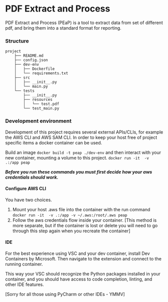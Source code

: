 # PDF Extract and Process

PDF Extract and Process (PEaP) is a tool to extract data from set of different pdf, and bring them into a standard format for reporting.

### Structure

```
project
    ├── README.md
    ├── config.json
    ├── dev-env
    │   ├── Dockerfile
    │   └── requirements.txt
    ├── src
    │   ├── __init__.py
    │   └── main.py
    └── tests
        ├── __init__.py
        ├── resources
        │   └── test.pdf
        └── test_main.py

```

### Development environment

Development of this project requires several external APIs/CLIs, for example the AWS CLI and AWS SAM CLI. In order to keep your host free of project specific items a docker container can be used.

Build an image `docker build -t peap ./dev-env` and then interact with your new container, mounting a volume to this project. `docker run -it  -v .:/app peap`

**_Before you run these commands you must first decide how your aws credentials should work._**

#### Configure AWS CLI

You have two choices.

1. Mount your host .aws file into the container with the run command `docker run -it  -v .:/app -v ~/.aws:/root/.aws peap`
2. Follow the aws credentials flow inside your container. [This method is more separate, but if the container is lost or delete you will need to go through this step again when you recreate the container]

#### IDE

For the best experience using VSC and your dev container, install Dev Containers by Microsoft. Then navigate to the extension and connect to the running container.

This way your VSC should recognize the Python packages installed in your container, and you should have access to code completion, linting, and other IDE features.

[Sorry for all those using PyCharm or other IDEs - YMMV]
